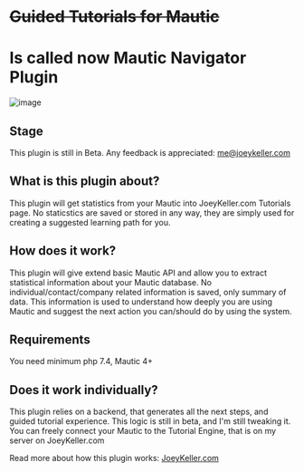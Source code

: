 # ~~Guided Tutorials for Mautic~~
# Is called now Mautic Navigator Plugin

![image](https://user-images.githubusercontent.com/4246909/188569398-06926ac5-6166-474c-9629-1aa47456dfbc.png)


## Stage
This plugin is still in Beta.
Any feedback is appreciated: me@joeykeller.com

## What is this plugin about?

This plugin will get statistics from your Mautic into JoeyKeller.com Tutorials page.
No staticstics are saved or stored in any way, they are simply used for creating a suggested learning path for you.

## How does it work?

This plugin will give extend basic Mautic API and allow you to extract statistical information about your Mautic database.
No individual/contact/company related information is saved, only summary of data.
This information is used to understand how deeply you are using Mautic and suggest the next action you can/should do by using the system.

## Requirements
You need minimum php 7.4, Mautic 4+

## Does it work individually?

This plugin relies on a backend, that generates all the next steps, and guided tutorial experience. This logic is still in beta, and
I'm still tweaking it. You can freely connect your Mautic to the Tutorial Engine, that is on my server on JoeyKeller.com

Read more about how this plugin works:
[JoeyKeller.com](https://joeykeller.com/mautic-tutorial-plugin/)
